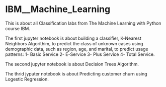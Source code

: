 # IBM__Machine_Learning 
This is about all Classification labs from The Machine Learning with Python course IBM.

The first jupyter notebook is about building  a classifier, K-Nearest Neighbors Algorithim,  to predict the class of unknown cases using demographic data, such as region, age, and marital, to predict usage patterns: 1- Basic Service 2- E-Service 3- Plus Service 4- Total Service. 

The second jupyter notebook is about Decision Trees Algorithm.

The thrid jyputer notebook is about Predicting customer churn using Logestic Regression.
